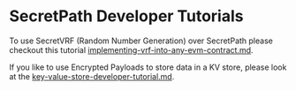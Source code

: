 # SecretPath Developer Tutorials

To use SecretVRF (Random Number Generation) over SecretPath please checkout this tutorial [implementing-vrf-into-any-evm-contract.md](../../../usecases/vrf/implementing-vrf-into-any-evm-contract.md "mention").

If you like to use Encrypted Payloads to store data in a KV store, please look at the [key-value-store-developer-tutorial.md](../../../usecases/storing-encrypted-data-on-secret-network/key-value-store-developer-tutorial.md "mention").
